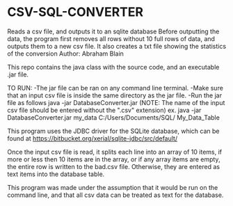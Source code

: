 # CSV-SQL-CONVERTER
Reads a csv file, and outputs it to an sqlite database
Before outputting the data, the program first removes all rows without 10 full rows of data, and outputs them to a new csv file.
It also creates a txt file showing the statistics of the conversion
Author: Abraham Blain

This repo contains the java class with the source code, and an executable .jar file. 


TO RUN:
-The jar file can be ran on any command line terminal.
-Make sure that an input csv file is inside the same directory as the jar file.
-Run the jar file as follows
  java -jar DatabaseConverter.jar <name of input file> <path of sqlite database> <Name of database table>
  (NOTE: The name of the input csv file should be entered without the ".csv" extension)
  ex. java -jar DatabaseConverter.jar my_data C:/Users/Documents/SQL/ My_Data_Table
  
 
This program uses the JDBC driver for the SQLite database, which can be found at https://bitbucket.org/xerial/sqlite-jdbc/src/default/


Once the input csv file is read, it splits each line into an array of 10 items, if more or less then 10 items are in the array, or if any array items are empty, the entire row is written to the bad.csv file. Otherwise, they are entered as text items into the database table.

This program was made under the assumption that it would be run on the command line, and that all csv data can be treated as text for the database.
